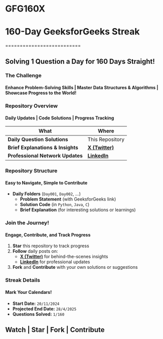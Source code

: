 # GFG160X

# 160-Day GeeksforGeeks Streak 
==========================

**Solving 1 Question a Day for 160 Days Straight!**
---------------------------------------------------

### **The Challenge**
#### Enhance Problem-Solving Skills | Master Data Structures & Algorithms | Showcase Progress to the World!

### **Repository Overview**
#### **Daily Updates** | **Code Solutions** | **Progress Tracking**

| **What** | **Where** |
| --- | --- |
| **Daily Question Solutions** | This Repository |
| **Brief Explanations & Insights** | [**X (Twitter)**](https://x.com/Sheel_Patel_) |
| **Professional Network Updates** | [**LinkedIn**](https://www.linkedin.com/in/sheel-patel-a3939b287/) |

### **Repository Structure**
#### Easy to Navigate, Simple to Contribute

* **Daily Folders** (`Day001`, `Day002`, ...)
	+ **Problem Statement** (with GeeksforGeeks link)
	+ **Solution Code** (in `Python`, `Java`, `C`)
	+ **Brief Explanation** (for interesting solutions or learnings)

### **Join the Journey!**
#### Engage, Contribute, and Track Progress

1. **Star** this repository to track progress
2. **Follow** daily posts on:
	* [**X (Twitter)**](https://x.com/Sheel_Patel_) for behind-the-scenes insights
	* [**LinkedIn**](https://www.linkedin.com/in/sheel-patel-a3939b287/) for professional updates
3. **Fork** and **Contribute** with your own solutions or suggestions

### **Streak Details**
#### Mark Your Calendars!

* **Start Date:** `20/11/2024`
* **Projected End Date:** `28/4/2025`
* **Questions Solved:** `1/160`

**Watch | Star | Fork | Contribute**
-------------------------------------


